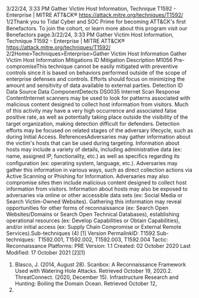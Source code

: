 3/22/24, 3:33 PM Gather Victim Host Information, Technique T1592 - Enterprise | MITRE ATT&CK®
https://attack.mitre.org/techniques/T1592/ 1/2Thank you to Tidal Cyber and SOC Prime for becoming ATT&CK's ﬁrst Benefactors. To join the cohort, or learn more about this program visit our
Benefactors page.3/22/24, 3:33 PM Gather Victim Host Information, Technique T1592 - Enterprise | MITRE ATT&CK®
https://attack.mitre.org/techniques/T1592/ 2/2Home>Techniques>Enterprise>Gather Victim Host Information
Gather Victim Host Information
Mitigations
ID Mitigation Description
M1056 Pre-
compromiseThis technique cannot be easily mitigated with preventive controls since it is based on behaviors performed
outside of the scope of enterprise defenses and controls. Efforts should focus on minimizing the amount
and sensitivity of data available to external parties.
Detection
ID Data Source Data ComponentDetects
DS0035 Internet Scan Response
ContentInternet scanners may be used to look for patterns associated with malicious content
designed to collect host information from visitors. Much of this activity may have a very
high occurrence and associated false positive rate, as well as potentially taking place
outside the visibility of the target organization, making detection diﬃcult for defenders.
Detection efforts may be focused on related stages of the adversary lifecycle, such as
during Initial Access.
ReferencesAdversaries may gather information about the victim's hosts that can be used during targeting. Information about hosts may include a
variety of details, including administrative data (ex: name, assigned IP, functionality, etc.) as well as speciﬁcs regarding its conﬁguration (ex:
operating system, language, etc.).
Adversaries may gather this information in various ways, such as direct collection actions via Active Scanning or Phishing for Information.
Adversaries may also compromise sites then include malicious content designed to collect host information from visitors. Information
about hosts may also be exposed to adversaries via online or other accessible data sets (ex: Social Media or Search Victim-Owned
Websites). Gathering this information may reveal opportunities for other forms of reconnaissance (ex: Search Open Websites/Domains or
Search Open Technical Databases), establishing operational resources (ex: Develop Capabilities or Obtain Capabilities), and/or initial access
(ex: Supply Chain Compromise or External Remote Services).Sub-techniques (4)
[1]
Version PermalinkID: T1592
Sub-techniques:  T1592.001, T1592.002, T1592.003, T1592.004
 
Tactic: Reconnaissance
 
Platforms: PRE
Version: 1.1
Created: 02 October 2020
Last Modiﬁed: 17 October 2021
[2][1]
1. Blasco, J. (2014, August 28). Scanbox: A Reconnaissance
Framework Used with Watering Hole Attacks. Retrieved
October 19, 2020.2. ThreatConnect. (2020, December 15). Infrastructure Research
and Hunting: Boiling the Domain Ocean. Retrieved October 12,
2021.